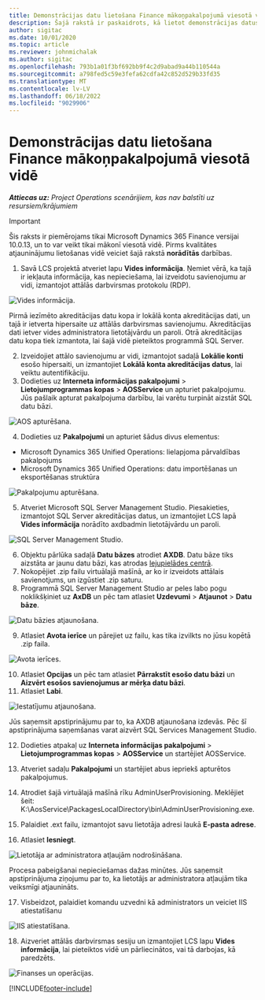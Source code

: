 ```yaml
---
title: Demonstrācijas datu lietošana Finance mākoņpakalpojumā viesotā vidē
description: Šajā rakstā ir paskaidrots, kā lietot demonstrācijas datus no Project Operations Dynamics 365 Finance mākonī viesotai videi.
author: sigitac
ms.date: 10/01/2020
ms.topic: article
ms.reviewer: johnmichalak
ms.author: sigitac
ms.openlocfilehash: 793b1a01f3bf692bb9f4c2d9abad9a44b110544a
ms.sourcegitcommit: a798fed5c59e3fefa62cdfa42c852d529b33fd35
ms.translationtype: MT
ms.contentlocale: lv-LV
ms.lasthandoff: 06/18/2022
ms.locfileid: "9029906"
---
```

# <a name="apply-demo-data-to-a-finance-cloud-hosted-environment"></a>Demonstrācijas datu lietošana Finance mākoņpakalpojumā viesotā vidē

_**Attiecas uz:** Project Operations scenārijiem, kas nav balstīti uz resursiem/krājumiem_

> [!IMPORTANT]
> Šis raksts ir piemērojams tikai Microsoft Dynamics 365 Finance versijai 10.0.13, un to var veikt tikai mākonī viesotā vidē. Pirms kvalitātes atjauninājumu lietošanas vidē veiciet šajā rakstā **norādītās** darbības.

1. Savā LCS projektā atveriet lapu **Vides informācija**. Ņemiet vērā, ka tajā ir iekļauta informācija, kas nepieciešama, lai izveidotu savienojumu ar vidi, izmantojot attālās darbvirsmas protokolu (RDP).

![Vides informācija.](./media/1EnvironmentDetails.png)

Pirmā iezīmēto akreditācijas datu kopa ir lokālā konta akreditācijas dati, un tajā ir ietverta hipersaite uz attālās darbvirsmas savienojumu. Akreditācijas dati ietver vides administratora lietotājvārdu un paroli. Otrā akreditācijas datu kopa tiek izmantota, lai šajā vidē pieteiktos programmā SQL Server.

2. Izveidojiet attālo savienojumu ar vidi, izmantojot sadaļā **Lokālie konti** esošo hipersaiti, un izmantojiet **Lokālā konta akreditācijas datus**, lai veiktu autentifikāciju.
3. Dodieties uz **Interneta informācijas pakalpojumi** > **Lietojumprogrammas kopas** > **AOSService** un apturiet pakalpojumu. Jūs pašlaik apturat pakalpojuma darbību, lai varētu turpināt aizstāt SQL datu bāzi.

![AOS apturēšana.](./media/2StopAOS.png)

4. Dodieties uz **Pakalpojumi** un apturiet šādus divus elementus:

- Microsoft Dynamics 365 Unified Operations: lielapjoma pārvaldības pakalpojums
- Microsoft Dynamics 365 Unified Operations: datu importēšanas un eksportēšanas struktūra

![Pakalpojumu apturēšana.](./media/3StopServices.png)

5. Atveriet Microsoft SQL Server Management Studio. Piesakieties, izmantojot SQL Server akreditācijas datus, un izmantojiet LCS lapā **Vides informācija** norādīto axdbadmin lietotājvārdu un paroli.

![SQL Server Management Studio.](./media/4SSMS.png)

6. Objektu pārlūka sadaļā **Datu bāzes** atrodiet **AXDB**. Datu bāze tiks aizstāta ar jaunu datu bāzi, kas atrodas [lejupielādes centrā](https://download.microsoft.com/download/1/a/3/1a314bd2-b082-4a87-abdc-1ba26c92b63d/ProjOpsDemoDataFOGARelease.zip). 
7. Nokopējiet .zip failu virtuālajā mašīnā, ar ko ir izveidots attālais savienotjums, un izgūstiet .zip saturu.
8. Programmā SQL Server Management Studio ar peles labo pogu noklikšķiniet uz **AxDB** un pēc tam atlasiet **Uzdevumi** > **Atjaunot** > **Datu bāze**.

![Datu bāzies atjaunošana.](./media/5RestoreDatabase.png)

9. Atlasiet **Avota ierīce** un pārejiet uz failu, kas tika izvilkts no jūsu kopētā .zip faila.

![Avota ierīces.](./media/6SourceDevice.png)

10. Atlasiet **Opcijas** un pēc tam atlasiet **Pārrakstīt esošo datu bāzi** un **Aizvērt esošos savienojumus ar mērķa datu bāzi**. 
11. Atlasiet **Labi**.

![Iestatījumu atjaunošana.](./media/7RestoreSetting.png)

Jūs saņemsit apstiprinājumu par to, ka AXDB atjaunošana izdevās. Pēc šī apstiprinājuma saņemšanas varat aizvērt SQL Services Management Studio.

12. Dodieties atpakaļ uz **Interneta informācijas pakalpojumi** > **Lietojumprogrammas kopas** > **AOSService** un startējiet AOSService.
13. Atveriet sadaļu **Pakalpojumi** un startējiet abus iepriekš apturētos pakalpojumus.

14. Atrodiet šajā virtuālajā mašīnā rīku AdminUserProvisioning. Meklējiet šeit: K:\AosService\PackagesLocalDirectory\bin\AdminUserProvisioning.exe.
15. Palaidiet .ext failu, izmantojot savu lietotāja adresi laukā **E-pasta adrese**. 
16. Atlasiet **Iesniegt**.

![Lietotāja ar administratora atļaujām nodrošināšana.](./media/8AdminUserProvisioning.png)

Procesa pabeigšanai nepieciešamas dažas minūtes. Jūs saņemsit apstiprinājuma ziņojumu par to, ka lietotājs ar administratora atļaujām tika veiksmīgi atjaunināts.

17. Visbeidzot, palaidiet komandu uzvedni kā administrators un veiciet IIS atiestatīšanu

![IIS atiestatīšana.](./media/9IISReset.png)

18. Aizveriet attālās darbvirsmas sesiju un izmantojiet LCS lapu **Vides informācija**, lai pieteiktos vidē un pārliecinātos, vai tā darbojas, kā paredzēts.

![Finanses un operācijas.](./media/10FinanceAndOperations.png)


[!INCLUDE[footer-include](../includes/footer-banner.md)]